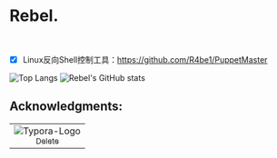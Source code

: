 # Rebel.

<br>

- [x] Linux反向Shell控制工具：https://github.com/R4be1/PuppetMaster

![Top Langs](https://github-readme-stats.vercel.app/api/top-langs/?username=R4be1&theme=dark)
![Rebel's GitHub stats](https://github-readme-stats.vercel.app/api?username=R4be1&show_icons=true&theme=dark) 

## Acknowledgments:

<div><table frame=void>
	<tr>
        <td align="center">
            <img src="https://images.weserv.nl/?url=https://avatars.githubusercontent.com/u/69635021&mask=circle&w=60&h=60" alt="Typora-Logo"/>
            <br>
            <a href="https://ml-hacker.github.io/"><sub>Delete</sub></a>
        </td>
       </tr>
</table></div>
